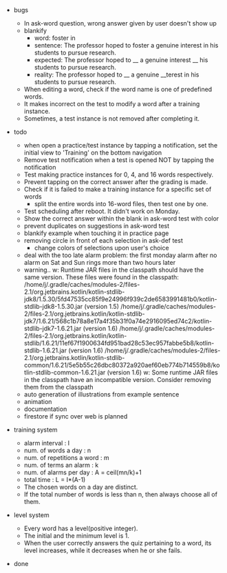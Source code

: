 - bugs
  - In ask-word question, wrong answer given by user doesn't show up
  - blankify
    - word: foster in
    - sentence: The professor hoped to foster a genuine interest in his students to pursue research.
    - expected: The professor hoped to __ a genuine interest __ his students to pursue research.
    - reality: The professor hoped to __ a genuine __terest in his students to pursue research.
  - When editing a word, check if the word name is one of predefined words.
  - It makes incorrect on the test to modify a word after a training instance.
  - Sometimes, a test instance is not removed after completing it.
  
- todo
  - when open a practice/test instance by tapping a notification, set the initial view to 'Training' on the bottom navigation
  - Remove test notification when a test is opened NOT by tapping the notification
  - Test making practice instances for 0, 4, and 16 words respectively.
  - Prevent tapping on the correct answer after the grading is made.
  - Check if it is failed to make a training instance for a specific set of words
    - split the entire words into 16-word files, then test one by one.
  - Test scheduling after reboot. It didn't work on Monday.
  - Show the correct answer within the blank in ask-word test with color
  - prevent duplicates on suggestions in ask-word test
  - blankify example when touching it in practice page
  - removing circle in front of each selection in ask-def test
    - change colors of selections upon user's choice
  - deal with the too late alarm problem: the first monday alarm after no alarm on Sat and Sun rings more than two hours later
  - warning..
    w: Runtime JAR files in the classpath should have the same version. These files were found in the classpath:
    /home/j/.gradle/caches/modules-2/files-2.1/org.jetbrains.kotlin/kotlin-stdlib-jdk8/1.5.30/5fd47535cc85f9e24996f939c2de6583991481b0/kotlin-stdlib-jdk8-1.5.30.jar (version 1.5)
    /home/j/.gradle/caches/modules-2/files-2.1/org.jetbrains.kotlin/kotlin-stdlib-jdk7/1.6.21/568c1b78a8e17a4f35b31f0a74e2916095ed74c2/kotlin-stdlib-jdk7-1.6.21.jar (version 1.6)
    /home/j/.gradle/caches/modules-2/files-2.1/org.jetbrains.kotlin/kotlin-stdlib/1.6.21/11ef67f1900634fd951bad28c53ec957fabbe5b8/kotlin-stdlib-1.6.21.jar (version 1.6)
    /home/j/.gradle/caches/modules-2/files-2.1/org.jetbrains.kotlin/kotlin-stdlib-common/1.6.21/5e5b55c26dbc80372a920aef60eb774b714559b8/kotlin-stdlib-common-1.6.21.jar (version 1.6)
    w: Some runtime JAR files in the classpath have an incompatible version. Consider removing them from the classpath
  - auto generation of illustrations from example sentence
  - animation
  - documentation
  - firestore if sync over web is planned
  
- training system
  - alarm interval : I
  - num. of words a day : n
  - num. of repetitions a word : m
  - num. of terms an alarm : k
  - num. of alarms per day : A = ceil(mn/k)+1
  - total time : L = I*(A-1)
  - The chosen words on a day are distinct.
  - If the total number of words is less than n, then always choose all of them.
  
- level system
  - Every word has a level(positive integer).
  - The initial and the minimum level is 1.
  - When the user correctly answers the quiz pertaining to a word, its level increases, while it decreases when he or she fails.


- done